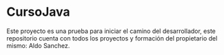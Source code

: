 # CursoJava
Este proyecto es una prueba para iniciar el camino del desarrollador, este repositorio cuenta con todos los proyectos y formación del propietario del mismo: Aldo Sanchez.
